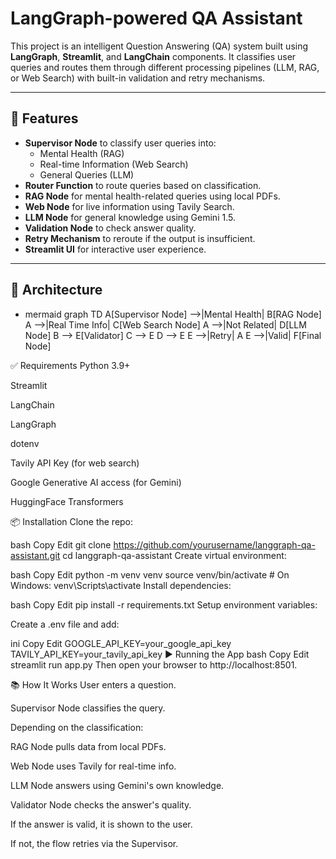 # LangGraph-powered QA Assistant

This project is an intelligent Question Answering (QA) system built using **LangGraph**, **Streamlit**, and **LangChain** components. It classifies user queries and routes them through different processing pipelines (LLM, RAG, or Web Search) with built-in validation and retry mechanisms.

---

## 🔧 Features

- **Supervisor Node** to classify user queries into:
  - Mental Health (RAG)
  - Real-time Information (Web Search)
  - General Queries (LLM)
- **Router Function** to route queries based on classification.
- **RAG Node** for mental health-related queries using local PDFs.
- **Web Node** for live information using Tavily Search.
- **LLM Node** for general knowledge using Gemini 1.5.
- **Validation Node** to check answer quality.
- **Retry Mechanism** to reroute if the output is insufficient.
- **Streamlit UI** for interactive user experience.

---

## 🧱 Architecture

- mermaid
graph TD
    A[Supervisor Node] -->|Mental Health| B[RAG Node]
    A -->|Real Time Info| C[Web Search Node]
    A -->|Not Related| D[LLM Node]
    B --> E[Validator]
    C --> E
    D --> E
    E -->|Retry| A
    E -->|Valid| F[Final Node]

✅ Requirements
Python 3.9+

Streamlit

LangChain

LangGraph

dotenv

Tavily API Key (for web search)

Google Generative AI access (for Gemini)

HuggingFace Transformers


📦 Installation
Clone the repo:

bash
Copy
Edit
git clone https://github.com/yourusername/langgraph-qa-assistant.git
cd langgraph-qa-assistant
Create virtual environment:

bash
Copy
Edit
python -m venv venv
source venv/bin/activate   # On Windows: venv\Scripts\activate
Install dependencies:

bash
Copy
Edit
pip install -r requirements.txt
Setup environment variables:

Create a .env file and add:

ini
Copy
Edit
GOOGLE_API_KEY=your_google_api_key
TAVILY_API_KEY=your_tavily_api_key
▶️ Running the App
bash
Copy
Edit
streamlit run app.py
Then open your browser to http://localhost:8501.

📚 How It Works
User enters a question.

Supervisor Node classifies the query.

Depending on the classification:

RAG Node pulls data from local PDFs.

Web Node uses Tavily for real-time info.

LLM Node answers using Gemini's own knowledge.

Validator Node checks the answer's quality.

If the answer is valid, it is shown to the user.

If not, the flow retries via the Supervisor.
